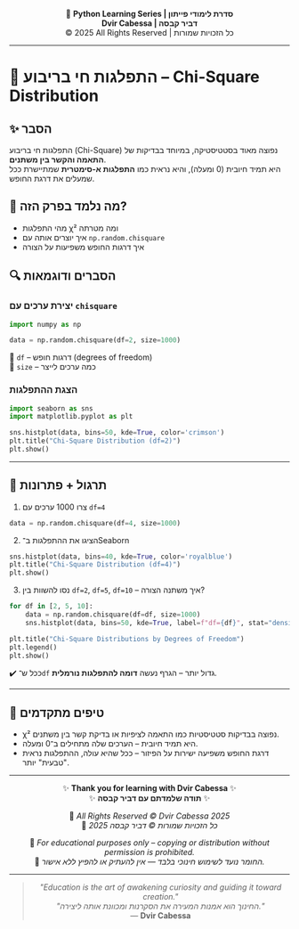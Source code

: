 <!-- DC_HEADER_START -->
<div align="center">

🐍 **Python Learning Series | סדרת לימודי פייתון**  
**Dvir Cabessa | דביר קבסה**  
© 2025 All Rights Reserved | כל הזכויות שמורות

</div>

---
<!-- DC_HEADER_END -->

# 📘 התפלגות חי בריבוע – Chi-Square Distribution

## ✨ הסבר

התפלגות חי בריבוע (Chi-Square) נפוצה מאוד בסטטיסטיקה, במיוחד בבדיקות של **התאמה והקשר בין משתנים**.  
היא תמיד חיובית (0 ומעלה), והיא נראית כמו **התפלגות א-סימטרית** שמתיישרת ככל שמעלים את דרגת החופש.

## 🧠 מה נלמד בפרק הזה?
- מהי התפלגות χ² ומה מטרתה
- איך יוצרים אותה עם `np.random.chisquare`
- איך דרגות החופש משפיעות על הצורה

## 🔍 הסברים ודוגמאות

### יצירת ערכים עם `chisquare`
```python
import numpy as np

data = np.random.chisquare(df=2, size=1000)
```

🔸 `df` – דרגות חופש (degrees of freedom)  
🔸 `size` – כמה ערכים לייצר

### הצגת ההתפלגות
```python
import seaborn as sns
import matplotlib.pyplot as plt

sns.histplot(data, bins=50, kde=True, color='crimson')
plt.title("Chi-Square Distribution (df=2)")
plt.show()
```

---

## 🧪 תרגול + פתרונות

1. צרו 1000 ערכים עם `df=4`
```python
data = np.random.chisquare(df=4, size=1000)
```

2. הציגו את ההתפלגות ב־Seaborn
```python
sns.histplot(data, bins=40, kde=True, color='royalblue')
plt.title("Chi-Square Distribution (df=4)")
plt.show()
```

3. נסו להשוות בין `df=2`, `df=5`, `df=10` – איך משתנה הצורה?
```python
for df in [2, 5, 10]:
    data = np.random.chisquare(df=df, size=1000)
    sns.histplot(data, bins=50, kde=True, label=f"df={df}", stat="density")

plt.title("Chi-Square Distributions by Degrees of Freedom")
plt.legend()
plt.show()
```
✔️ ככל ש־`df` גדול יותר – הגרף נעשה **דומה להתפלגות נורמלית**.

---

## 💬 טיפים מתקדמים

* χ² נפוצה בבדיקות סטטיסטיות כמו התאמה לציפיות או בדיקת קשר בין משתנים.
* היא תמיד חיובית – הערכים שלה מתחילים ב־0 ומעלה.
* דרגת החופש משפיעה ישירות על הפיזור – ככל שהיא עולה, ההתפלגות נראית "טבעית" יותר.

<!-- DC_FOOTER_START -->
---

<div align="center">

✨ **Thank you for learning with Dvir Cabessa** ✨  
✨ **תודה שלמדתם עם דביר קבסה** ✨  

📘 *All Rights Reserved © Dvir Cabessa 2025*  
📘 *כל הזכויות שמורות © דביר קבסה 2025*  

🔗 *For educational purposes only – copying or distribution without permission is prohibited.*  
🔗 *החומר נועד לשימוש חינוכי בלבד — אין להעתיק או להפיץ ללא אישור.*

---

> _"Education is the art of awakening curiosity and guiding it toward creation."_  
> _"החינוך הוא אמנות המעירה את הסקרנות ומכוונת אותה ליצירה."_  
> — **Dvir Cabessa**

</div>
<!-- DC_FOOTER_END -->

